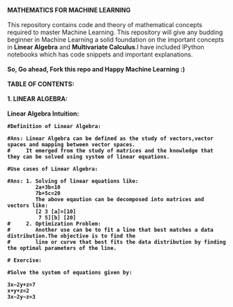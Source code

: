 

<b>MATHEMATICS FOR MACHINE LEARNING</b>
<br></br>
This repository contains code and theory of mathematical concepts required to master Machine Learning.
This repository will give any budding beginner in Machine Learning a solid foundation on the important concepts 
in <b>Linear Algebra</b> and <b>Multivariate Calculus</b>.I have included IPython notebooks which has code snippets and important
explanations.
<br></br>
<b>So, Go ahead, Fork this repo and Happy Machine Learning :)</b>
<br></br>
<b>TABLE OF CONTENTS: </b>
<br></br>
<b>1. LINEAR ALGEBRA: <b>
<br></br>
Linear Algebra Intuition:
```
#Definition of Linear Algebra:

#Ans: Linear Algebra can be defined as the study of vectors,vector spaces and mapping between vector spaces.
#     It emerged from the study of matrices and the knowledge that they can be solved using system of linear equations.

#Use cases of Linear Algebra:

#Ans: 1. Solving of linear equations like:
         2a+3b=10
         7b+5c=20
         The above eqaution can be decomposed into matrices and vectors like:
         [2 3 [a]=[10]
          7 5][b] [20]
#     2. Optimization Problem:
#        Another use can be to fit a line that best matches a data distribution.The objective is to find the 
#        line or curve that best fits the data distribution by finding the optimal parameters of the line.

# Exercise:

#Solve the system of equations given by:

3x−2y+z=7
x+y+z=2
3x−2y−z=3
```

```
